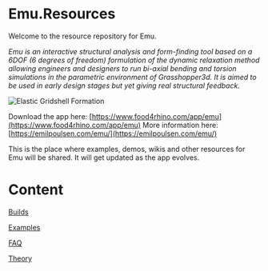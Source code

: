# Emu.Resources
Welcome to the resource repository for Emu.

_Emu is an interactive structural analysis and form-finding tool based on a 6DOF (6 degrees of freedom) formulation of the dynamic relaxation method allowing engineers and designers to run bi-axial bending and torsion simulations in the parametric environment of Grasshopper3d. It is aimed to be used in early design stages but yet giving real structural feedback._

![Elastic Gridshell Formation](/examples/ElasticGridshellFormation/Emu_ElasticGridshellFormation_Preview.gif)

Download the app here: [https://www.food4rhino.com/app/emu](https://www.food4rhino.com/app/emu)
More information here: [https://emilpoulsen.com/emu/](https://emilpoulsen.com/emu/)

This is the place where examples, demos, wikis and other resources for Emu will be shared. It will get updated as the app evolves.

# Content
[Builds](/builds)

[Examples](/examples)

[FAQ](/faq)

[Theory](/theory)
